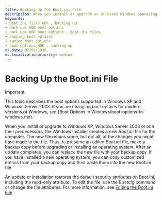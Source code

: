 ```yaml
---
title: Backing Up the Boot.ini File
description: When you install or upgrade an NT-based Windows operating system prior to Windows Vista, the Windows installer creates a new Boot.ini file for the computer. The new file retains some, but not all, of the changes you might have made to the file.
keywords:
- Boot.ini files WDK , backing up
- back ups WDK boot options
- back ups WDK boot options , Boot.ini files
- copying boot options
- saving boot options
- boot options WDK , backing up
ms.date: 07/03/2018
ms.localizationpriority: medium
---
```


# Backing Up the Boot.ini File


> [!IMPORTANT] 
> This topic describes the boot options supported in Windows XP and Windows Server 2003. If you are changing boot options for modern versions of Windows, see [Boot Options in Windows(boot-options-in-windows.md).

When you install or upgrade to Windows XP, Windows Server 2003 or one their predecessors, the Windows installer creates a new *Boot.ini* file for the computer. The new file retains some, but not all, of the changes you might have made to the file. Thus, to preserve an edited *Boot.ini* file, make a backup copy before upgrading or installing an operating system. After an update completes, you can replace the new file with your backup copy. If you have installed a new operating system, you can copy customized entries from your backup copy and then paste them into the new *Boot.ini* file.

An update or installation restores the default security attributes on Boot.ini, including the read-only attribute. To edit the file, use the Bootcfg command or change the file attributes. For more information, see [Editing the Boot.ini File](editing-the-boot-ini-file.md).


